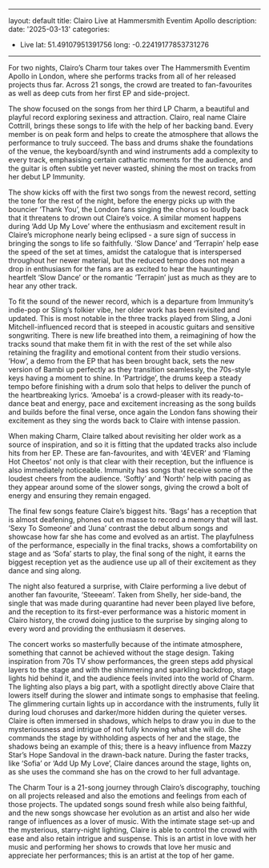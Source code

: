 ﻿
---
layout: default
title: Clairo Live at Hammersmith Eventim Apollo
description:
date: '2025-03-13'
categories:
  - Live
lat: 51.49107951391756
long: -0.22419177853731276
---

  


For two nights, Clairo’s Charm tour takes over The Hammersmith Eventim Apollo in London, where she performs tracks from all of her released projects thus far. Across 21 songs, the crowd are treated to fan-favourites as well as deep cuts from her first EP and side-project.

  

The show focused on the songs from her third LP Charm, a beautiful and playful record exploring sexiness and attraction. Clairo, real name Claire Cottrill, brings these songs to life with the help of her backing band. Every member is on peak form and helps to create the atmosphere that allows the performance to truly succeed. The bass and drums shake the foundations of the venue, the keyboard/synth and wind instruments add a complexity to every track, emphasising certain cathartic moments for the audience, and the guitar is often subtle yet never wasted, shining the most on tracks from her debut LP Immunity.

  

The show kicks off with the first two songs from the newest record, setting the tone for the rest of the night, before the energy picks up with the bouncier ‘Thank You’, the London fans singing the chorus so loudly back that it threatens to drown out Claire’s voice. A similar moment happens during ‘Add Up My Love’ where the enthusiasm and excitement result in Claire’s microphone nearly being eclipsed - a sure sign of success in bringing the songs to life so faithfully. ‘Slow Dance’ and ‘Terrapin’ help ease the speed of the set at times, amidst the catalogue that is interspersed throughout her newer material, but the reduced tempo does not mean a drop in enthusiasm for the fans are as excited to hear the hauntingly heartfelt ‘Slow Dance’ or the romantic ‘Terrapin’ just as much as they are to hear any other track.

  

To fit the sound of the newer record, which is a departure from Immunity’s indie-pop or Sling’s folkier vibe, her older work has been revisited and updated. This is most notable in the three tracks played from Sling, a Joni Mitchell-influenced record that is steeped in acoustic guitars and sensitive songwriting. There is new life breathed into them, a reimagining of how the tracks sound that make them fit in with the rest of the set while also retaining the fragility and emotional content from their studio versions. ‘How’, a demo from the EP that has been brought back, sets the new version of Bambi up perfectly as they transition seamlessly, the 70s-style keys having a moment to shine. In ‘Partridge’, the drums keep a steady tempo before finishing with a drum solo that helps to deliver the punch of the heartbreaking lyrics. ‘Amoeba’ is a crowd-pleaser with its ready-to-dance beat and energy, pace and excitement increasing as the song builds and builds before the final verse, once again the London fans showing their excitement as they sing the words back to Claire with intense passion.

  

When making Charm, Claire talked about revisiting her older work as a source of inspiration, and so it is fitting that the updated tracks also include hits from her EP. These are fan-favourites, and with ‘4EVER’ and ‘Flaming Hot Cheetos’ not only is that clear with their reception, but the influence is also immediately noticeable. Immunity has songs that receive some of the loudest cheers from the audience. ‘Softly’ and ‘North’ help with pacing as they appear around some of the slower songs, giving the crowd a bolt of energy and ensuring they remain engaged.

  

The final few songs feature Claire’s biggest hits. ‘Bags’ has a reception that is almost deafening, phones out en masse to record a memory that will last. ‘Sexy To Someone’ and ‘Juna’ contrast the debut album songs and showcase how far she has come and evolved as an artist. The playfulness of the performance, especially in the final tracks, shows a comfortability on stage and as ‘Sofa’ starts to play, the final song of the night, it earns the biggest reception yet as the audience use up all of their excitement as they dance and sing along.

  

The night also featured a surprise, with Claire performing a live debut of another fan favourite, ‘Steeeam’. Taken from Shelly, her side-band, the single that was made during quarantine had never been played live before, and the reception to its first-ever performance was a historic moment in Clairo history, the crowd doing justice to the surprise by singing along to every word and providing the enthusiasm it deserves.

  

The concert works so masterfully because of the intimate atmosphere, something that cannot be achieved without the stage design. Taking inspiration from 70s TV show performances, the green steps add physical layers to the stage and with the shimmering and sparkling backdrop, stage lights hid behind it, and the audience feels invited into the world of Charm. The lighting also plays a big part, with a spotlight directly above Claire that lowers itself during the slower and intimate songs to emphasise that feeling. The glimmering curtain lights up in accordance with the instruments, fully lit during loud choruses and darker/more hidden during the quieter verses. Claire is often immersed in shadows, which helps to draw you in due to the mysteriousness and intrigue of not fully knowing what she will do. She commands the stage by withholding aspects of her and the stage, the shadows being an example of this; there is a heavy influence from Mazzy Star’s Hope Sandoval in the drawn-back nature. During the faster tracks, like ‘Sofia’ or ‘Add Up My Love’, Claire dances around the stage, lights on, as she uses the command she has on the crowd to her full advantage.

  

The Charm Tour is a 21-song journey through Clairo’s discography, touching on all projects released and also the emotions and feelings from each of those projects. The updated songs sound fresh while also being faithful, and the new songs showcase her evolution as an artist and also her wide range of influences as a lover of music. With the intimate stage set-up and the mysterious, starry-night lighting, Claire is able to control the crowd with ease and also retain intrigue and suspense. This is an artist in love with her music and performing her shows to crowds that love her music and appreciate her performances; this is an artist at the top of her game.
